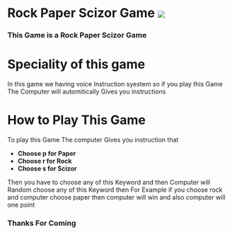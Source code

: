 <h1>Rock Paper Scizor Game <img align="center" src="https://forthebadge.com/images/badges/made-with-python.svg"></h1>
	<h3>This Game is a Rock Paper Scizor Game</h3>
	<h1>Speciality of this game</h1>
	<p>In this game we having voice Instruction syestem so if you play this Game
		The Computer will automitically Gives you instructions 
	</p>
	<h1>How to Play This Game</h1>
	<p>To play this Game The computer Gives you instruction that<br>
		<ul>
      <li><b>Choose p for Paper</b></li>
			<li><b>Choose r for Rock</b></li>
			<li><b>Choose s for Scizor</b></li>
		</ul>
		Then you have to choose any of this Keyword and then Computer
		will Random choose any of this Keyword then For Example if you choose rock and computer choose paper then computer will win and also computer will one point 
	</p>
	<h3>Thanks For Coming</h3>

